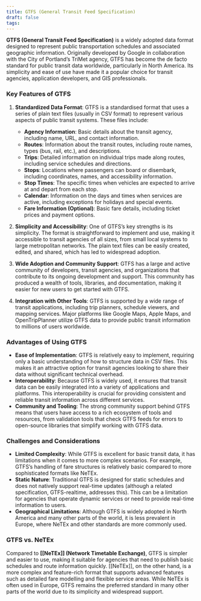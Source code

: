 ```yaml
---
title: GTFS (General Transit Feed Specification)
draft: false
tags:
---
```


**GTFS (General Transit Feed Specification)** is a widely adopted data format designed to represent public transportation schedules and associated geographic information. Originally developed by Google in collaboration with the City of Portland’s TriMet agency, GTFS has become the de facto standard for public transit data worldwide, particularly in North America. Its simplicity and ease of use have made it a popular choice for transit agencies, application developers, and GIS professionals.

### **Key Features of GTFS**

1. **Standardized Data Format**:
   GTFS is a standardised format that uses a series of plain text files (usually in CSV format) to represent various aspects of public transit systems. These files include:
   - **Agency Information**: Basic details about the transit agency, including name, URL, and contact information.
   - **Routes**: Information about the transit routes, including route names, types (bus, rail, etc.), and descriptions.
   - **Trips**: Detailed information on individual trips made along routes, including service schedules and directions.
   - **Stops**: Locations where passengers can board or disembark, including coordinates, names, and accessibility information.
   - **Stop Times**: The specific times when vehicles are expected to arrive at and depart from each stop.
   - **Calendar**: Information on the days and times when services are active, including exceptions for holidays and special events.
   - **Fare Information (Optional)**: Basic fare details, including ticket prices and payment options.

2. **Simplicity and Accessibility**:
   One of GTFS’s key strengths is its simplicity. The format is straightforward to implement and use, making it accessible to transit agencies of all sizes, from small local systems to large metropolitan networks. The plain text files can be easily created, edited, and shared, which has led to widespread adoption.

3. **Wide Adoption and Community Support**:
   GTFS has a large and active community of developers, transit agencies, and organizations that contribute to its ongoing development and support. This community has produced a wealth of tools, libraries, and documentation, making it easier for new users to get started with GTFS.

4. **Integration with Other Tools**:
   GTFS is supported by a wide range of transit applications, including trip planners, schedule viewers, and mapping services. Major platforms like Google Maps, Apple Maps, and OpenTripPlanner utilize GTFS data to provide public transit information to millions of users worldwide.

### **Advantages of Using GTFS**

- **Ease of Implementation**: GTFS is relatively easy to implement, requiring only a basic understanding of how to structure data in CSV files. This makes it an attractive option for transit agencies looking to share their data without significant technical overhead.
- **Interoperability**: Because GTFS is widely used, it ensures that transit data can be easily integrated into a variety of applications and platforms. This interoperability is crucial for providing consistent and reliable transit information across different services.
- **Community and Tooling**: The strong community support behind GTFS means that users have access to a rich ecosystem of tools and resources, from validation tools that check GTFS feeds for errors to open-source libraries that simplify working with GTFS data.

### **Challenges and Considerations**

- **Limited Complexity**: While GTFS is excellent for basic transit data, it has limitations when it comes to more complex scenarios. For example, GTFS’s handling of fare structures is relatively basic compared to more sophisticated formats like NeTEx.
- **Static Nature**: Traditional GTFS is designed for static schedules and does not natively support real-time updates (although a related specification, GTFS-realtime, addresses this). This can be a limitation for agencies that operate dynamic services or need to provide real-time information to users.
- **Geographical Limitations**: Although GTFS is widely adopted in North America and many other parts of the world, it is less prevalent in Europe, where NeTEx and other standards are more commonly used.

### **GTFS vs. NeTEx**

Compared to **[[NeTEx]] (Network Timetable Exchange)**, GTFS is simpler and easier to use, making it suitable for agencies that need to publish basic schedules and route information quickly. [[NeTEx]], on the other hand, is a more complex and feature-rich format that supports advanced features such as detailed fare modelling and flexible service areas. While NeTEx is often used in Europe, GTFS remains the preferred standard in many other parts of the world due to its simplicity and widespread support.

